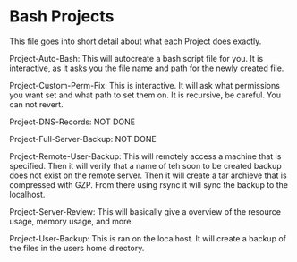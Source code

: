 # Bash Projects

This file goes into short detail about what each Project does exactly.

Project-Auto-Bash:
    This will autocreate a bash script file for you. It is interactive, as it asks you the file name and path for the newly created file.
    
Project-Custom-Perm-Fix:
    This is interactive. It will ask what permissions you want set and what path to set them on. It is recursive, be careful. You can not revert.


Project-DNS-Records:
  NOT DONE


Project-Full-Server-Backup:
  NOT DONE

Project-Remote-User-Backup:
    This will remotely access a machine that is specified. Then it will verify that a name of teh soon to be created backup does not exist on the remote server. Then it        will create a tar archieve that is compressed with GZP. From there using rsync it will sync the backup to the localhost.
    
Project-Server-Review:
    This will basically give a overview of the resource usage, memory usage, and more.
    
Project-User-Backup:
    This is ran on the localhost. It will create a backup of the files in the users home directory.
